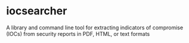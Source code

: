 # iocsearcher
A library and command line tool for extracting indicators of compromise (IOCs) from security reports in PDF, HTML, or text formats
